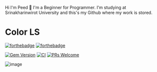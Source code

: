 Hi I'm Peed 👋
  I'm a Beginner for Programmer. I'm studying at Srinakharinwirot University and this's my Github where my work is stored.

# Color LS

[![forthebadge](https://forthebadge.com/images/badges/ages-20.svg)](https://forthebadge.com)
[![forthebadge](http://forthebadge.com/images/badges/Welcom-to-my-github.svg)](http://forthebadge.com)

[![Gem Version](https://badge.fury.io/rb/colorls.svg)](https://badge.fury.io/rb/colorls)
[![CI](https://github.com/athityakumar/colorls/actions/workflows/ruby.yml/badge.svg)](https://github.com/athityakumar/colorls/actions/workflows/ruby.yml)
[![PRs Welcome](https://img.shields.io/badge/PRs-welcome-brightgreen.svg?style=shields)](http://makeapullrequest.com)


 ![image](https://user-images.githubusercontent.com/17109060/32149040-04f3125c-bd25-11e7-8003-66fd29bc18d4.png)



